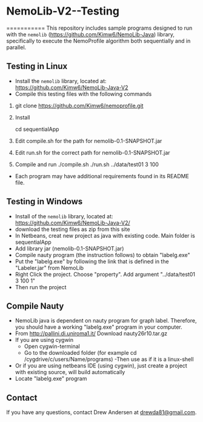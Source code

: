 # NemoLib-V2--Testing
===========
This repository includes sample programs designed to run with the `nemolib` (https://github.com/Kimw6/NemoLib-Java) 
library, specifically to execute the NemoProfile algorithm both sequentially 
and in parallel.

Testing in Linux
-------------
* Install the `nemolib` library, located at: 
https://github.com/Kimw6/NemoLib-Java-V2
* Compile this testing files with the following commands
1) git clone https://github.com/Kimw6/nemoprofile.git
2) Install

   cd sequentialApp
3) Edit compile.sh for the path for nemolib-0.1-SNAPSHOT.jar
4) Edit run.sh for the correct path for nemolib-0.1-SNAPSHOT.jar
5) Compile and run
   ./compile.sh
   ./run.sh ../data/test01 3 100
   
* Each program may have additional requirements found in its README file.

Testing in Windows
-------------
* Install of the `nemolib` library, located at: 
https://github.com/Kimw6/NemoLib-Java-V2/
* download the testing files as zip from this site
* In Netbeans, creat new project as java with existing code. Main folder is sequentialApp
* Add library jar (nemolib-0.1-SNAPSHOT.jar)
* Compile nauty program (the instruction follows) to obtain "labelg.exe"
* Put the "labelg.exe" by following the link that is defined in the "Labeler.jar" from NemoLib
* Right Click the project. Choose "property". Add argument "../data/test01 3 100 1"
* Then run the project

Compile Nauty
-------------
* NemoLib java is dependent on nauty program for graph label. Therefore, you should have a working "labelg.exe" program in your computer. 
* From http://pallini.di.uniroma1.it/ Download nauty26r10.tar.gz
* If you are using cygwin 
    - Open cygwin-terminal
    - Go to the downloaded folder (for example cd /cygdrive/c/users/Name/programs)
    -Then use as if it is a linux-shell
 * Or if you are using netbeans IDE (using cygwin), just create a project with existing source, will build automatically
 * Locate "labelg.exe" program


Contact
-------
If you have any questions, contact Drew Andersen at drewda81@gmail.com.
